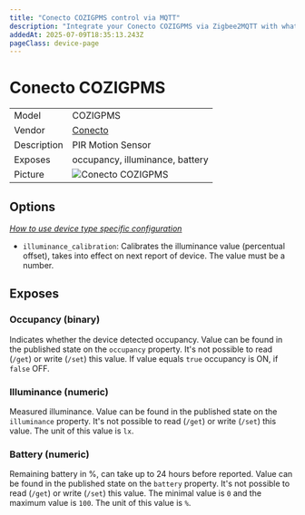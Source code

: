 ```yaml
---
title: "Conecto COZIGPMS control via MQTT"
description: "Integrate your Conecto COZIGPMS via Zigbee2MQTT with whatever smart home infrastructure you are using without the vendor's bridge or gateway."
addedAt: 2025-07-09T18:35:13.243Z
pageClass: device-page
---
```


<!-- !!!! -->
<!-- ATTENTION: This file is auto-generated through docgen! -->
<!-- You can only edit the "Notes"-Section between the two comment lines "Notes BEGIN" and "Notes END". -->
<!-- Do not use h1 or h2 heading within "## Notes"-Section. -->
<!-- !!!! -->

# Conecto COZIGPMS

|     |     |
|-----|-----|
| Model | COZIGPMS  |
| Vendor  | [Conecto](/supported-devices/#v=Conecto)  |
| Description | PIR Motion Sensor |
| Exposes | occupancy, illuminance, battery |
| Picture | ![Conecto COZIGPMS](https://www.zigbee2mqtt.io/images/devices/COZIGPMS.png) |


<!-- Notes BEGIN: You can edit here. Add "## Notes" headline if not already present. -->


<!-- Notes END: Do not edit below this line -->



## Options
*[How to use device type specific configuration](../guide/configuration/devices-groups.md#specific-device-options)*

* `illuminance_calibration`: Calibrates the illuminance value (percentual offset), takes into effect on next report of device. The value must be a number.


## Exposes

### Occupancy (binary)
Indicates whether the device detected occupancy.
Value can be found in the published state on the `occupancy` property.
It's not possible to read (`/get`) or write (`/set`) this value.
If value equals `true` occupancy is ON, if `false` OFF.

### Illuminance (numeric)
Measured illuminance.
Value can be found in the published state on the `illuminance` property.
It's not possible to read (`/get`) or write (`/set`) this value.
The unit of this value is `lx`.

### Battery (numeric)
Remaining battery in %, can take up to 24 hours before reported.
Value can be found in the published state on the `battery` property.
It's not possible to read (`/get`) or write (`/set`) this value.
The minimal value is `0` and the maximum value is `100`.
The unit of this value is `%`.

